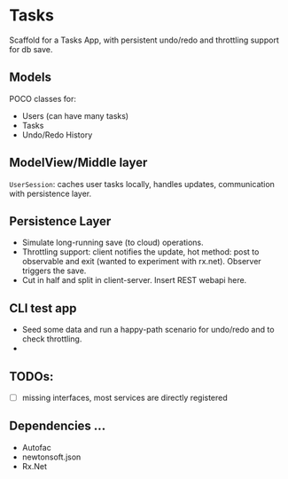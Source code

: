 # Tasks

Scaffold for a Tasks App, with persistent undo/redo and throttling support for db save.

## Models
POCO classes for:
- Users (can have many tasks)
- Tasks
- Undo/Redo History

## ModelView/Middle layer
`UserSession`: caches user tasks locally, handles updates, communication with
persistence layer.

## Persistence Layer
- Simulate long-running save (to cloud) operations.
- Throttling support: client notifies the update, hot method: post to observable and exit 
(wanted to experiment with rx.net). Observer triggers the save.
- Cut in half and split in client-server. Insert REST webapi here.

## CLI test app
- Seed some data and run a happy-path scenario for undo/redo and to check throttling. 
- 
## TODOs:
- [ ] missing interfaces, most services are directly registered

## Dependencies ...
- Autofac
- newtonsoft.json
- Rx.Net